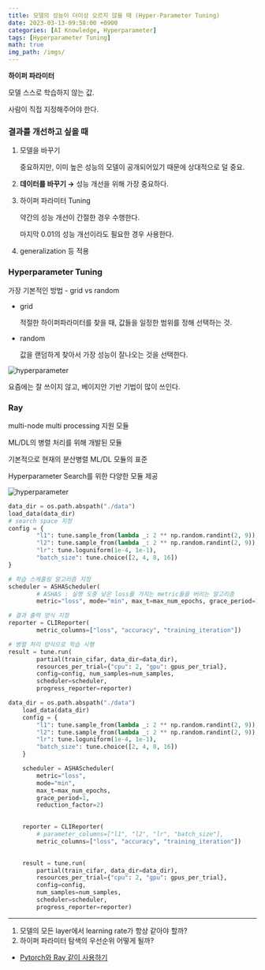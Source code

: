 ```yaml
---
title: 모델의 성능이 더이상 오르지 않을 때 (Hyper-Parameter Tuning)
date: 2023-03-13-09:58:00 +0900
categories: [AI Knowledge, Hyperparameter]
tags: [Hyperparameter Tuning]
math: true
img_path: /imgs/
---
```


**하이퍼 파라미터**

모델 스스로 학습하지 않는 값.

사람이 직접 지정해주어야 한다.

### 결과를 개선하고 싶을 때

1. 모델을 바꾸기
    
    중요하지만, 이미 높은 성능의 모델이 공개되어있기 때문에 상대적으로 덜 중요.
    
2. **데이터를 바꾸기 →** 성능 개선을 위해 가장 중요하다.
3. 하이퍼 파라미터 Tuning
    
    약간의 성능 개선이 간절한 경우 수행한다.
    
    마지막 0.01의 성능 개선이라도 필요한 경우 사용한다.
    
4. generalization 등 적용

### Hyperparameter Tuning

가장 기본적인 방법 - grid vs random

- grid
    
    적절한 하이퍼파라미터를 찾을 때, 값들을 일정한 범위를 정해 선택하는 것.
    
- random
    
    값을 랜덤하게 찾아서 가장 성능이 잘나오는 것을 선택한다.
    
![hyperparameter](hyperparameter_tuning.png)

요즘에는 잘 쓰이지 않고, 베이지안 기반 기법이 많이 쓰인다.

### Ray

multi-node multi processing 지원 모듈

ML/DL의 병렬 처리를 위해 개발된 모듈

기본적으로 현재의 분산병렬 ML/DL 모듈의 표준

Hyperparameter Search를 위한 다양한 모듈 제공

![hyperparameter](hyperparameter_tuning1.png)

```python
data_dir = os.path.abspath("./data")
load_data(data_dir)
# search space 지정
config = {
		"l1": tune.sample_from(lambda _: 2 ** np.random.randint(2, 9)),
		"l2": tune.sample_from(lambda _: 2 ** np.random.randint(2, 9)),
		"lr": tune.loguniform(1e-4, 1e-1),
		"batch_size": tune.choice([2, 4, 8, 16])
}

# 학습 스케줄링 알고리즘 지정
scheduler = ASHAScheduler(
		# ASHAS : 실행 도중 낮은 loss를 가지는 metric들을 버리는 알고리즘
		metric="loss", mode="min", max_t=max_num_epochs, grace_period=1, reduction_factor=2)

# 결과 출력 양식 지정
reporter = CLIReporter(
		metric_columns=["loss", "accuracy", "training_iteration"])

# 병렬 처리 양식으로 학습 시행
result = tune.run(
		partial(train_cifar, data_dir=data_dir),
		resources_per_trial={"cpu": 2, "gpu": gpus_per_trial},
		config=config, num_samples=num_samples,
		scheduler=scheduler,
		progress_reporter=reporter)
```

```python
data_dir = os.path.abspath("./data")
    load_data(data_dir)
    config = {
        "l1": tune.sample_from(lambda _: 2 ** np.random.randint(2, 9)),
        "l2": tune.sample_from(lambda _: 2 ** np.random.randint(2, 9)),
        "lr": tune.loguniform(1e-4, 1e-1),
        "batch_size": tune.choice([2, 4, 8, 16])
    }

    scheduler = ASHAScheduler(
        metric="loss",
        mode="min",
        max_t=max_num_epochs,
        grace_period=1,
        reduction_factor=2)
    

    reporter = CLIReporter(
        # parameter_columns=["l1", "l2", "lr", "batch_size"],
        metric_columns=["loss", "accuracy", "training_iteration"])
    

    result = tune.run(
        partial(train_cifar, data_dir=data_dir),
        resources_per_trial={"cpu": 2, "gpu": gpus_per_trial},
        config=config,
        num_samples=num_samples,
        scheduler=scheduler,
        progress_reporter=reporter)
```

---

1. 모델의 모든 layer에서 learning rate가 항상 같아야 할까?
2. 하이퍼 파라미터 탐색의 우선순위 어떻게 될까?
- [Pytorch와 Ray 같이 사용하기](https://pytorch.org/tutorials/beginner/hyperparameter_tuning_tutorial.html)